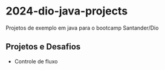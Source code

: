 # 2024-dio-java-projects
Projetos de exemplo em java para o bootcamp Santander/Dio

## Projetos e Desafios
* Controle de fluxo
